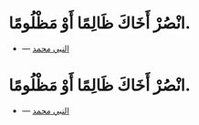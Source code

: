 

# انْصُرْ أَخَاكَ ظَالِمًا أَوْ مَظْلُومًا.

- — <a href="/wiki/%D9%85%D8%AD%D9%85%D8%AF" title="محمد">النبي محمد</a>




# انْصُرْ أَخَاكَ ظَالِمًا أَوْ مَظْلُومًا.

- — <a href="/wiki/%D9%85%D8%AD%D9%85%D8%AF" title="محمد">النبي محمد</a>


